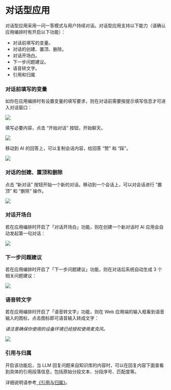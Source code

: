 # 对话型应用

对话型应用采用一问一答模式与用户持续对话。对话型应用支持以下能力（请确认应用编排时有开启以下功能）：

* 对话前填写的变量。
* 对话的创建、置顶、删除。
* 对话开场白。
* 下一步问题建议。
* 语音转文字。
* 引用和归属

### 对话前填写的变量

如你在应用编排时有设置变量的填写要求，则在对话前需要按提示填写信息才可进入对话窗口：

![](https://assets-docs.dify.ai/dify-enterprise-mintlify/zh_CN/guides/application-publishing/launch-your-webapp-quickly/ea12b7209fcaad39d92b6c54c296f9cd.png)

填写必要内容，点击 “开始对话” 按钮，开始聊天。

![](https://assets-docs.dify.ai/dify-enterprise-mintlify/zh_CN/guides/application-publishing/launch-your-webapp-quickly/852c2412400eccbc17fa5be9794b7c47.png)

移动到 AI 的回答上，可以复制会话内容，给回答 “赞” 和 “踩”。

![](https://assets-docs.dify.ai/dify-enterprise-mintlify/zh_CN/guides/application-publishing/launch-your-webapp-quickly/b3a455772b1e0da2f6088905481a605f.png)

### 对话的创建、置顶和删除

点击 “新对话” 按钮开始一个新的对话。移动到一个会话上，可以对会话进行 “置顶” 和 “删除” 操作。

![](https://assets-docs.dify.ai/dify-enterprise-mintlify/zh_CN/guides/application-publishing/launch-your-webapp-quickly/4cc8ee74dbc85e009897f9724f700f37.png)

### 对话开场白

若在应用编排时开启了「对话开场白」功能，则在创建一个新对话时 AI 应用会自动发起第一句对话：

![](https://assets-docs.dify.ai/dify-enterprise-mintlify/zh_CN/guides/application-publishing/launch-your-webapp-quickly/04424010033e55d31ac4b559ab1d7c7a.png)

### 下一步问题建议

若在应用编排时开启了「下一步问题建议」功能，则在对话后系统自动生成 3 个相关问题建议：

![](https://assets-docs.dify.ai/dify-enterprise-mintlify/zh_CN/guides/application-publishing/launch-your-webapp-quickly/276c48b41e13ee93056dcc0ccd26f17c.png)

### 语音转文字

若在应用编排时开启了「语音转文字」功能，则在 Web 应用端的输入框看到语音输入的图标，点击图标即可语音输入转成文字：

_请注意确保你使用的设备环境已经授权使用麦克风。_

![](https://assets-docs.dify.ai/dify-enterprise-mintlify/zh_CN/guides/application-publishing/launch-your-webapp-quickly/3a64c79792f1166301403f6c44cf4c85.png)

### 引用与归属

开启该功能后，当 LLM 回复问题来自知识库的内容时，可以在回复内容下面查看到具体的引用段落信息，包括原始分段文本、分段序号、匹配度等。

详细说明请参考[《引用与归属》](https://docs.dify.ai/v/zh-hans/guides/knowledge-base/retrieval-test-and-citation#id-2-yin-yong-yu-gui-shu)。
